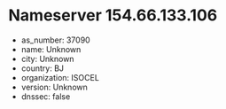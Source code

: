 # Nameserver 154.66.133.106

* as_number: 37090
* name: Unknown
* city: Unknown
* country: BJ
* organization: ISOCEL
* version: Unknown
* dnssec: false
